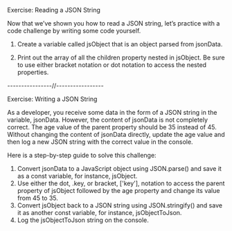 Exercise: Reading a JSON String

Now that we’ve shown you how to read a JSON string, let’s practice with a code challenge by writing some code yourself.

1. Create a variable called jsObject that is an object parsed from jsonData.

2. Print out the array of all the children property nested in jsObject. Be sure to use either bracket notation or dot notation to access the nested properties.

----------------//-----------------

Exercise: Writing a JSON String

As a developer, you receive some data in the form of a JSON string in the variable, jsonData. However, the content of jsonData is not completely correct. The age value of the parent property should be 35 instead of 45. Without changing the content of jsonData directly, update the age value and then log a new JSON string with the correct value in the console.

Here is a step-by-step guide to solve this challenge:

 1. Convert jsonData to a JavaScript object using JSON.parse() and save it as a const variable, for instance, jsObject.
 2. Use either the dot, .key, or bracket, ['key'], notation to access the parent property of jsObject followed by the age property and change its value from 45 to 35.
 3. Convert jsObject back to a JSON string using JSON.stringify() and save it as another const variable, for instance, jsObjectToJson.
 4. Log the jsObjectToJson string on the console.





